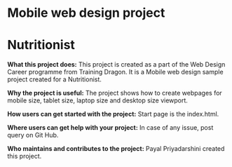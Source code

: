 # Mobile web design project
# Nutritionist


**What this project does:**
This project is created as a part of the Web Design Career programme from Training Dragon. It is a Mobile web design sample project created for a Nutritionist.

**Why the project is useful:**
The project shows how to create webpages for mobile size, tablet size, laptop size and desktop size viewport.

**How users can get started with the project:**
Start page is the index.html.

**Where users can get help with your project:**
In case of any issue, post query on Git Hub.

**Who maintains and contributes to the project:**
Payal Priyadarshini created this project.
